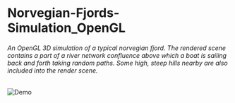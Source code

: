 # Norvegian-Fjords-Simulation_OpenGL

<h6>An OpenGL 3D simulation of a typical norvegian fjord. The rendered scene contains a part of a river network confluence above which a boat is sailing back and forth taking random paths. Some high, steep hills nearby are also included into the render scene.</h6>

![Demo](https://github.com/BogdanPolitic/Demos/blob/main/Fjords_short_0.gif?raw=true)
